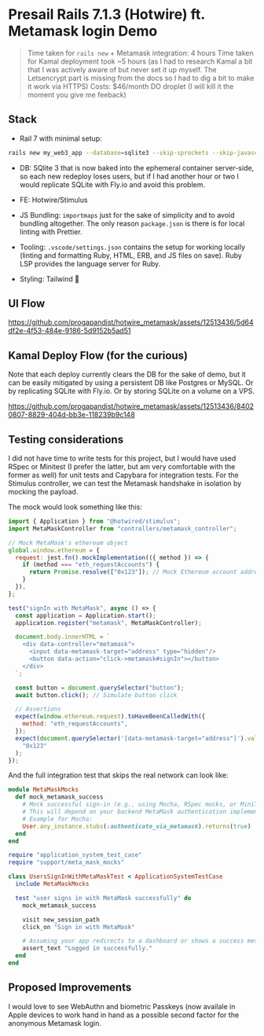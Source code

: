# Presail Rails 7.1.3 (Hotwire) ft. Metamask login Demo

> Time taken for `rails new` + Metamask integration: 4 hours
> Time taken for Kamal deployment took ~5 hours (as I had to research Kamal a bit that I was actively aware of but never set it up myself. The Letsencrypt part is missing from the docs so I had to dig a bit to make it work via HTTPS)
> Costs: $46/month DO droplet (I will kill it the moment you give me feeback)

## Stack

- Rail 7 with minimal setup:

```bash
rails new my_web3_app --database=sqlite3 --skip-sprockets --skip-javascript --skip-turbolinks --skip-action-mailbox --skip-action-text --skip-active-storage --skip-system-test --skip-webpacker --skip-coffee --skip-spring --skip-listen --skip-bootsnap --skip-action-cable --skip-callbacks
```

- DB: SQlite 3 that is now baked into the ephemeral container server-side, so each new redeploy loses users, but if I had another hour or two I would replicate SQLite with Fly.io and avoid this problem.

- FE: Hotwire/Stimulus

- JS Bundling: `importmaps` just for the sake of simplicity and to avoid bundling altogether. The only reason `package.json` is there is for local linting with Prettier.

- Tooling: `.vscode/settings.json` contains the setup for working locally (linting and formatting Ruby, HTML, ERB, and JS files on save). Ruby LSP provides the language server for Ruby.

- Styling: Tailwind 💅

## UI Flow



https://github.com/progapandist/hotwire_metamask/assets/12513436/5d64df2e-4f53-484e-9186-5d9152b5ad51



## Kamal Deploy Flow (for the curious)

Note that each deploy currently clears the DB for the sake of demo, but it can be easily mitigated by using a persistent DB like Postgres or MySQL. Or by replicating SQLite with Fly.io. Or by storing SQLite on a volume on a VPS.



https://github.com/progapandist/hotwire_metamask/assets/12513436/84020807-8829-404d-bb3e-118239b9c148



## Testing considerations

I did not have time to write tests for this project, but I would have used RSpec or Minitest (I prefer the latter, but am very comfortable with the former as well) for unit tests and Capybara for integration tests. For the Stimulus controller, we can test the Metamask handshake in isolation by mocking the payload.

The mock would look something like this:

```js
import { Application } from "@hotwired/stimulus";
import MetaMaskController from "controllers/metamask_controller";

// Mock MetaMask's ethereum object
global.window.ethereum = {
  request: jest.fn().mockImplementation(({ method }) => {
    if (method === "eth_requestAccounts") {
      return Promise.resolve(["0x123"]); // Mock Ethereum account address
    }
  }),
};

test("signIn with MetaMask", async () => {
  const application = Application.start();
  application.register("metamask", MetaMaskController);

  document.body.innerHTML = `
    <div data-controller="metamask">
      <input data-metamask-target="address" type="hidden"/>
      <button data-action="click->metamask#signIn"></button>
    </div>
  `;

  const button = document.querySelector("button");
  await button.click(); // Simulate button click

  // Assertions
  expect(window.ethereum.request).toHaveBeenCalledWith({
    method: "eth_requestAccounts",
  });
  expect(document.querySelector('[data-metamask-target="address"]').value).toBe(
    "0x123"
  );
});
```

And the full integration test that skips the real network can look like:

```rb
module MetaMaskMocks
  def mock_metamask_success
    # Mock successful sign-in (e.g., using Mocha, RSpec mocks, or MiniTest)
    # This will depend on your backend MetaMask authentication implementation
    # Example for Mocha:
    User.any_instance.stubs(:authenticate_via_metamask).returns(true)
  end
end
```

```rb
require "application_system_test_case"
require "support/meta_mask_mocks"

class UsersSignInWithMetaMaskTest < ApplicationSystemTestCase
  include MetaMaskMocks

  test "user signs in with MetaMask successfully" do
    mock_metamask_success

    visit new_session_path
    click_on "Sign in with MetaMask"

    # Assuming your app redirects to a dashboard or shows a success message on successful login
    assert_text "Logged in successfully."
  end
end
```

## Proposed Improvements 

I would love to see WebAuthn and biometric Passkeys (now availale in Apple devices to work hand in hand as a possible second factor for the anonymous Metamask login. 
